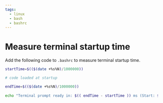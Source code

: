 ```yaml
---
tags:
  - linux
  - bash
  - bashrc
---
```


# Measure terminal startup time

Add the following code to `.bashrc` to measure terminal startup time.

```bash
startTime=$(($(date +%s%N)/1000000))

# code loaded at startup

endTime=$(($(date +%s%N)/1000000))  
     
echo "Terminal prompt ready in: $(( endTime - startTime )) ms (Start: ${startTime}, End: ${endTime})"
```
